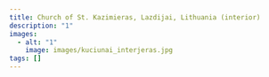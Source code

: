```yaml
---
title: Church of St. Kazimieras, Lazdijai, Lithuania (interior)
description: "1"
images:
  - alt: "1"
    image: images/kuciunai_interjeras.jpg
tags: []
---
```

